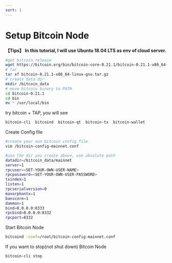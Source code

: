 ```yaml
---
sort: 1
---
```


# Setup Bitcoin Node

**【Tips】 In this tutorial, I will use Ubuntu 18.04 LTS as env of cloud server.**

```bash
#get bitcoin release
wget https://bitcoin.org/bin/bitcoin-core-0.21.1/bitcoin-0.21.1-x86_64-linux-gnu.tar.gz
# tar
tar xf bitcoin-0.21.1-x86_64-linux-gnu.tar.gz
# create data dir
mkdir /bitcoin_data
# move bitcoin binary to PATH
cd bitcoin-0.21.1
cd bin
mv * /usr/local/bin
```
try bitcoin + TAP, you will see
```bash
bitcoin-cli  bitcoind  bitcoin-qt  bitcoin-tx  bitcoin-wallet
```
Create Config file

```bash
#create your own bitcoin config file
vim /bitcoin-config-mainnet.conf

#use the dir you create above, use absolute path
datadir=/bitcoin_data/mainnet
server=1
rpcuser=<SET-YOUR-OWN-USER-NAME>
rpcpassword=<SET-YOUR-OWN-USER-PASSWORD>
txindex=1
listen=1
rpcserialversion=0
maxorphantx=1
banscore=1
daemon=1
bind=0.0.0.0:8333
rpcbind=0.0.0.0:8332
rpcport=8332
```

Start Bitcoin Node
```bash
bitcoind -conf=/root/bitcoin-config-mainnet.conf
```

If you want to stop(not shut down) Bitcoin Node
```bash
bitcoin-cli stop
```








